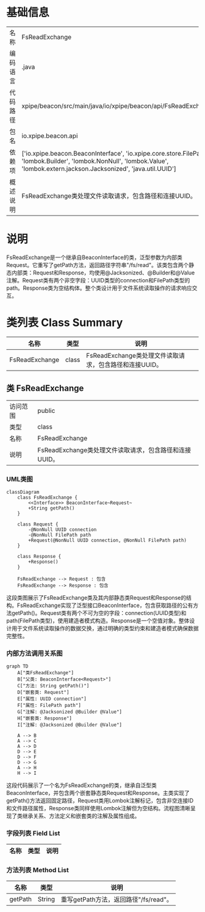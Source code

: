 # 基础信息

|      |      |
|------|------|
| 名称 | FsReadExchange |
| 编码语言 | .java |
| 代码路径 | xpipe/beacon/src/main/java/io/xpipe/beacon/api/FsReadExchange.java |
| 包名 | io.xpipe.beacon.api |
| 依赖项 | ['io.xpipe.beacon.BeaconInterface', 'io.xpipe.core.store.FilePath', 'lombok.Builder', 'lombok.NonNull', 'lombok.Value', 'lombok.extern.jackson.Jacksonized', 'java.util.UUID'] |
| 概述说明 | FsReadExchange类处理文件读取请求，包含路径和连接UUID。 |

# 说明

FsReadExchange是一个继承自BeaconInterface的类，泛型参数为内部类Request。它重写了getPath方法，返回路径字符串"/fs/read"。该类包含两个静态内部类：Request和Response，均使用@Jacksonized、@Builder和@Value注解。Request类有两个非空字段：UUID类型的connection和FilePath类型的path。Response类为空结构体。整个类设计用于文件系统读取操作的请求响应交互。

# 类列表 Class Summary

| 名称   | 类型  | 说明 |
|-------|------|-------------|
| FsReadExchange | class | FsReadExchange类处理文件读取请求，包含路径和连接UUID。 |



## 类 FsReadExchange

|      |      |
|------|------|
| 访问范围 | public |
| 类型 | class |
| 名称 | FsReadExchange |
| 说明 | FsReadExchange类处理文件读取请求，包含路径和连接UUID。 |


### UML类图

```mermaid
classDiagram
    class FsReadExchange {
        <<Interface>> BeaconInterface~Request~
        +String getPath()
    }
    
    class Request {
        -@NonNull UUID connection
        -@NonNull FilePath path
        +Request(@NonNull UUID connection, @NonNull FilePath path)
    }
    
    class Response {
        +Response()
    }
    
    FsReadExchange --> Request : 包含
    FsReadExchange --> Response : 包含
```

这段类图展示了FsReadExchange类及其内部静态类Request和Response的结构。FsReadExchange实现了泛型接口BeaconInterface<Request>，包含获取路径的公有方法getPath()。Request类有两个不可为空的字段：connection(UUID类型)和path(FilePath类型)，使用建造者模式构造。Response是一个空值对象。整体设计用于文件系统读取操作的数据交换，通过明确的类型约束和建造者模式确保数据完整性。


### 内部方法调用关系图

```mermaid
graph TD
    A["类FsReadExchange"]
    B["父类: BeaconInterface<Request>"]
    C["方法: String getPath()"]
    D["嵌套类: Request"]
    E["属性: UUID connection"]
    F["属性: FilePath path"]
    G["注解: @Jacksonized @Builder @Value"]
    H["嵌套类: Response"]
    I["注解: @Jacksonized @Builder @Value"]

    A --> B
    A --> C
    A --> D
    D --> E
    D --> F
    D --> G
    A --> H
    H --> I
```

这段代码展示了一个名为FsReadExchange的类，继承自泛型类BeaconInterface，并包含两个嵌套静态类Request和Response。主类实现了getPath()方法返回固定路径，Request类用Lombok注解标记，包含非空连接ID和文件路径属性，Response类同样使用Lombok注解但为空结构。流程图清晰呈现了类继承关系、方法定义和嵌套类的注解及属性组成。

### 字段列表 Field List

| 名称  | 类型  | 说明 |
|-------|-------|------|

### 方法列表 Method List

| 名称  | 类型  | 说明 |
|-------|-------|------|
| getPath | String | 重写getPath方法，返回路径"/fs/read"。 |




